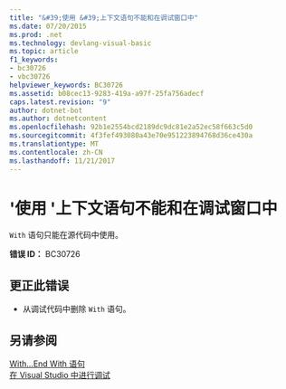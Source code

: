 ```yaml
---
title: "&#39;使用 &#39;上下文语句不能和在调试窗口中"
ms.date: 07/20/2015
ms.prod: .net
ms.technology: devlang-visual-basic
ms.topic: article
f1_keywords:
- bc30726
- vbc30726
helpviewer_keywords: BC30726
ms.assetid: b08cec13-9283-419a-a97f-25fa756adecf
caps.latest.revision: "9"
author: dotnet-bot
ms.author: dotnetcontent
ms.openlocfilehash: 92b1e2554bcd2189dc9dc81e2a52ec58f663c5d0
ms.sourcegitcommit: 4f3fef493080a43e70e951223894768d36ce430a
ms.translationtype: MT
ms.contentlocale: zh-CN
ms.lasthandoff: 11/21/2017
---
```

# <a name="39with39-contexts-and-statements-are-not-valid-in-debug-windows"></a>&#39;使用 &#39;上下文语句不能和在调试窗口中
`With` 语句只能在源代码中使用。  
  
 **错误 ID：** BC30726  
  
## <a name="to-correct-this-error"></a>更正此错误  
  
-   从调试代码中删除 `With` 语句。  
  
## <a name="see-also"></a>另请参阅  
 [With...End With 语句](../../visual-basic/language-reference/statements/with-end-with-statement.md)  
 [在 Visual Studio 中进行调试](/visualstudio/debugger/debugging-in-visual-studio)
